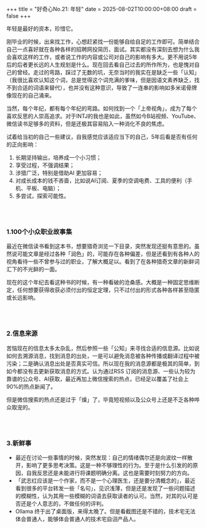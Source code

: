 +++
title = "好奇心No.21: 年轻"
date = 2025-08-02T10:00:00+08:00
draft = false
+++


年轻是最好的资本，珍惜它。
<!--more-->

刚毕业的时候，出来找工作，心想赶紧找一份能够自给自足的工作即可。简单结合自己一点喜好就在各种各样的招聘网投简历，面试。其实都没有深刻去想为什么我会喜欢这样的工作，或者说工作的内容或公司对自己的影响有多大。更不用说5年后的后者更长远的人生规划是什么。现在回去看自己过去的所作所为，也是愧对自己的曾经。走过的弯路，踩过了无数的坑，无奈当时的我实在是缺乏一些「认知」（我很比喜欢认知这个词，总是觉得这个词充满的爹味，但是因语文素养缺乏，找不到合适的词语来替代），也并没有这种意识，导致了一连串的影响如多米诺骨牌像现在的自己涌来。

当然，每个年纪，都有每个年纪的弯路。如何找到一个「上帝视角」，成为了每个喜欢反思的人崇高追求。对于INTJ的我也是如此，虽然如今B站视频、YouTube、微信读书足够多的资料，但是还极其容易陷入一种消化不良的焦虑。

试着给当初的自己一些建议，自我感觉应该适应当下的自己，5年后看是否有任何的正向影响：

1. 长期坚持输出，培养成一个小习惯；
2. 享受过程，不强调结果；
3. 涉猎广泛，特别是借助AI 更加容易；
4. 对成长成本的钱不吝啬，比如说AI订阅、夏季的空调电费、工具的便利（手机、平板、电脑）；
5. 多尝试，探索可能性。

<br>
<br>

### 1.100个小众职业故事集

最近在微信读书看到这本书，想要猎奇浏览一下目录，突然发现还挺有意思的。虽然说可能文章是经过各种「润色」的，可能存在各种偏差，但是还看到有各种人的视角看待一些不曾参与过的职业，了解大概足以。看到了在各种猎奇文章的新鲜词汇下的不光鲜的一面。

现在的这个年纪去看这种书的时候，有一种看破的沧桑感。大概是一种固定思维断定，任何想要获得收获必须付出的恒定定理，只不过付出的形式各种各样甚至隐匿或长远影响。

<br>
<br>

### 2.信息来源

苦恼现在的信息太多太杂乱，然后参照一些「公知」来寻找合适的信息源。比如说如何去溯源消息，找到消息的出处，一是可以避免消息被各种传播或翻译过程中被污染；二是确认消息出处是否真实可信。所以现在我的消息源都是极其的简单，到如今都没有去更新获取消息的方式。认为通过RSS 订阅的消息源、一些认为较为靠谱的公众号、AI获取，最近再加上微信搜索的热点，已经足以覆盖了社会上90%的热点新闻了。

但是微信搜索的热点还是过于「燥」了，毕竟短视频以及公众号上还是不乏各种哗众取宠的。

<br>
<br>

### 3.新鲜事

- 最近在讨论一些事情的时候，突然发现：自己的情绪偶尔还是向波纹一样散开，影响了更多思考决策。这是一种不够理性的行为。至于是什么引发的的原因，自我反思还是未能进行将课题明确分离。这也是需要时刻努力的方向。
- 「武志红应该是一个作家，而不是一个心理医生，还是要分清概念的」，最近看到很多的平台转发一些「名句」，见识浅薄，但是还是发现了一些问题描述的模糊性，认为其用一些模糊的词语去获取读者的认可。当然，对其的认可是否还是个人意志的，不做任何的评判。
- Ollama 终于出了桌面版，来得太晚了。但是看截图还是不错的，技术宅无法体会普通人，能够体会普通人的技术宅自诩产品人。
